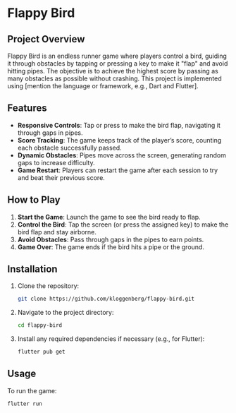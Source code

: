 # Flappy Bird

## Project Overview
Flappy Bird is an endless runner game where players control a bird, guiding it through obstacles by tapping or pressing a key to make it "flap" and avoid hitting pipes. The objective is to achieve the highest score by passing as many obstacles as possible without crashing. This project is implemented using [mention the language or framework, e.g., Dart and Flutter].

## Features
- **Responsive Controls**: Tap or press to make the bird flap, navigating it through gaps in pipes.
- **Score Tracking**: The game keeps track of the player’s score, counting each obstacle successfully passed.
- **Dynamic Obstacles**: Pipes move across the screen, generating random gaps to increase difficulty.
- **Game Restart**: Players can restart the game after each session to try and beat their previous score.

## How to Play
1. **Start the Game**: Launch the game to see the bird ready to flap.
2. **Control the Bird**: Tap the screen (or press the assigned key) to make the bird flap and stay airborne.
3. **Avoid Obstacles**: Pass through gaps in the pipes to earn points.
4. **Game Over**: The game ends if the bird hits a pipe or the ground.

## Installation
1. Clone the repository:
    ```bash
    git clone https://github.com/kloggenberg/flappy-bird.git
    ```
2. Navigate to the project directory:
    ```bash
    cd flappy-bird
    ```

3. Install any required dependencies if necessary (e.g., for Flutter):
    ```bash
    flutter pub get
    ```

## Usage
To run the game:
```bash
flutter run

